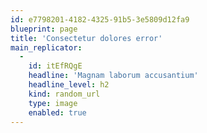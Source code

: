 ```yaml
---
id: e7798201-4182-4325-91b5-3e5809d12fa9
blueprint: page
title: 'Consectetur dolores error'
main_replicator:
  -
    id: itEfRQgE
    headline: 'Magnam laborum accusantium'
    headline_level: h2
    kind: random_url
    type: image
    enabled: true
---
```

